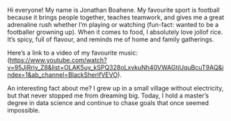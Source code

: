 Hi everyone! My name is Jonathan Boahene. My favourite sport is football because it brings people together, teaches teamwork, and gives me a great adrenaline rush whether I’m playing or watching (fun-fact: wanted to be a footballer growning up). When it comes to food, I absolutely love jollof rice. It’s spicy, full of flavour, and reminds me of home and family gatherings.

Here’s a link to a video of my favourite music: (https://www.youtube.com/watch?v=95JjRriy_Z8&list=OLAK5uy_kSPQ328oLxvkuNh40VWAGtjUquBcuT9AQ&index=1&ab_channel=BlackSherifVEVO).

An interesting fact about me? I grew up in a small village without electricity, but that never stopped me from dreaming big. Today, I hold a master’s degree in data science and continue to chase goals that once seemed impossible.
